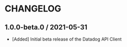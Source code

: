 # CHANGELOG

## 1.0.0-beta.0 / 2021-05-31

* [Added] Initial beta release of the Datadog API Client
